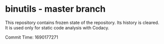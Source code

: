 # binutils - master branch

This repository contains frozen state of the repository.
Its history is cleared. It is used only for static code
analysis with Codacy.

Commit Time: 1690177271